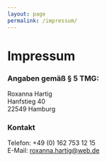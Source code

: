 ```yaml
---
layout: page
permalink: /impressum/
---
```


# Impressum

### Angaben gemäß § 5 TMG:

Roxanna Hartig  
Hanfstieg 40  
22549 Hamburg

### Kontakt

Telefon: +49 (0) 162 753 12 15  
E-Mail: roxanna.hartig@web.de
